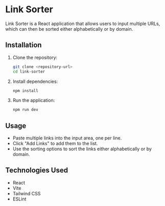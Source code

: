 # Link Sorter

Link Sorter is a React application that allows users to input multiple URLs, which can then be sorted either alphabetically or by domain.

## Installation

1. Clone the repository:
   ```bash
   git clone <repository-url>
   cd link-sorter
   ```

2. Install dependencies:
   ```bash
   npm install
   ```

3. Run the application:
   ```bash
   npm run dev
   ```

## Usage

- Paste multiple links into the input area, one per line.
- Click "Add Links" to add them to the list.
- Use the sorting options to sort the links either alphabetically or by domain.

## Technologies Used

- React
- Vite
- Tailwind CSS
- ESLint
